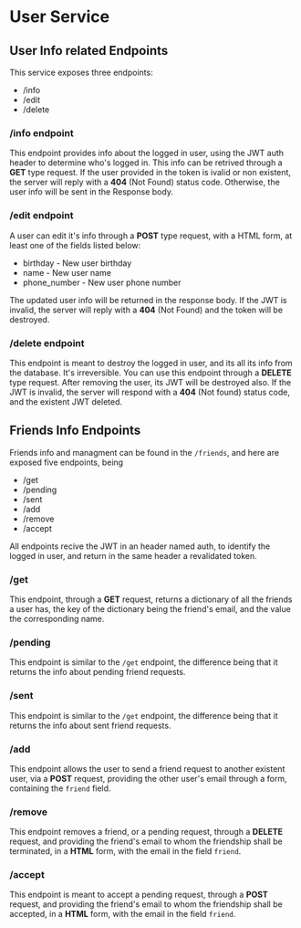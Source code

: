 # User Service

## User Info related Endpoints

This service exposes three endpoints:

- /info
- /edit
- /delete

### /info endpoint

This endpoint provides info about the logged in user, using the JWT auth header to
determine who's logged in. This info can be retrived through a **GET** type
request. If the user provided in the token is ivalid or non existent, the server
will reply with a **404** (Not Found) status code. Otherwise, the user info
will be sent in the Response body.

### /edit endpoint

A user can edit it's info through a **POST** type request, with a
HTML form, at least one of the fields listed below:

- birthday - New user birthday
- name - New user name
- phone_number - New user phone number

The updated user info will be returned in the response body.
If the JWT is invalid, the server will reply with a **404** (Not Found)
and the token will be destroyed.

### /delete endpoint

This endpoint is meant to destroy the logged in user, and its all its info from
the database. It's irreversible. You can use this endpoint through a
**DELETE** type request. After removing the user, its JWT will be destroyed
also. If the JWT is invalid, the server will respond with a **404** (Not
found) status code, and the existent JWT deleted.

## Friends Info Endpoints

Friends info and managment can be found in the `/friends`, and here are exposed 
five endpoints, being

- /get
- /pending
- /sent
- /add
- /remove
- /accept

All endpoints recive the JWT in an header named auth, to identify the logged in
user, and return in the same header a revalidated token.

### /get

This endpoint, through a **GET** request, returns a dictionary of all the friends a user has, 
the key of the dictionary being the friend's email, and the value the corresponding name.

### /pending

This endpoint is similar to the `/get` endpoint, the difference being that it
returns the info about pending friend requests.

### /sent

This endpoint is similar to the `/get` endpoint, the difference being that it
returns the info about sent friend requests.

### /add

This endpoint allows the user to send a friend request to another existent user,
via a **POST** request, providing the other user's email through a form,
containing the `friend` field.

### /remove

This endpoint removes a friend, or a pending request, through a **DELETE**
request, and providing the friend's email to whom the friendship shall be
terminated, in a **HTML** form, with the email in the field `friend`. 

### /accept

This endpoint is meant to accept a pending request, through a **POST**
request, and providing the friend's email to whom the friendship shall be
accepted, in a **HTML** form, with the email in the field `friend`. 
